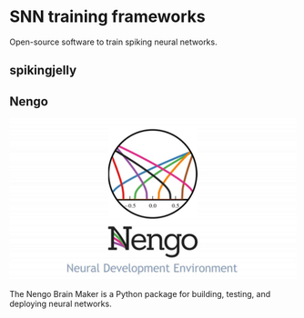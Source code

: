 # SNN training frameworks

Open-source software to train spiking neural networks.


## spikingjelly 


## Nengo

![nengo-image](../images/nengo.jpg)

The Nengo Brain Maker is a Python package for building, testing, and deploying neural networks.


